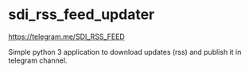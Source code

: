 # sdi_rss_feed_updater
https://telegram.me/SDI_RSS_FEED

Simple python 3 application to download updates (rss) and publish it in telegram channel.

